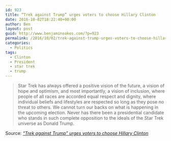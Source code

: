 ```yaml
---
id: 923
title: “Trek against Trump” urges voters to choose Hillary Clinton
date: 2016-10-02T18:22:40+00:00
author: Ben
layout: post
guid: http://www.benjaminoakes.com/?p=923
permalink: /2016/10/02/trek-against-trump-urges-voters-to-choose-hillary-clinton/
categories:
  - Politics
tags:
  - Clinton
  - President
  - star trek
  - trump
---
```

> Star Trek has always offered a positive vision of the future, a vision of hope and optimism, and most importantly, a vision of inclusion, where people of all races are accorded equal respect and dignity, where individual beliefs and lifestyles are respected so long as they pose no threat to others. We cannot turn our backs on what is happening in the upcoming election. Never has there been a presidential candidate who stands in such complete opposition to the ideals of the Star Trek universe as Donald Trump.

Source: _[“Trek against Trump” urges voters to choose Hillary Clinton](http://arstechnica.com/business/2016/10/trek-against-trump-urges-voters-to-choose-hillary-clinton/)_
